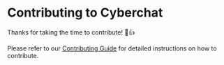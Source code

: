 # Contributing to Cyberchat

Thanks for taking the time to contribute! :tada::+1:

Please refer to our [Contributing Guide](https://chat.cyber1s.com/docs/contributing-guide) for detailed instructions on how to contribute.
